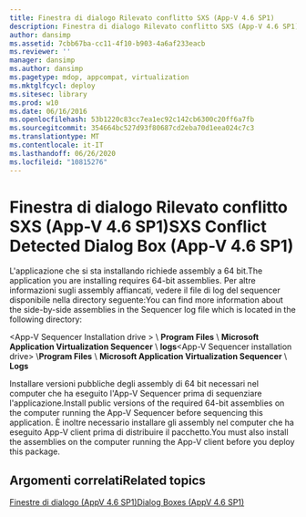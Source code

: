 ```yaml
---
title: Finestra di dialogo Rilevato conflitto SXS (App-V 4.6 SP1)
description: Finestra di dialogo Rilevato conflitto SXS (App-V 4.6 SP1)
author: dansimp
ms.assetid: 7cbb67ba-cc11-4f10-b903-4a6af233eacb
ms.reviewer: ''
manager: dansimp
ms.author: dansimp
ms.pagetype: mdop, appcompat, virtualization
ms.mktglfcycl: deploy
ms.sitesec: library
ms.prod: w10
ms.date: 06/16/2016
ms.openlocfilehash: 53b1220c83cc7ea1ec92c142cb6300c20ff6a7fb
ms.sourcegitcommit: 354664bc527d93f80687cd2eba70d1eea024c7c3
ms.translationtype: MT
ms.contentlocale: it-IT
ms.lasthandoff: 06/26/2020
ms.locfileid: "10815276"
---
```

# <span data-ttu-id="fad7f-103">Finestra di dialogo Rilevato conflitto SXS (App-V 4.6 SP1)</span><span class="sxs-lookup"><span data-stu-id="fad7f-103">SXS Conflict Detected Dialog Box (App-V 4.6 SP1)</span></span>


<span data-ttu-id="fad7f-104">L'applicazione che si sta installando richiede assembly a 64 bit.</span><span class="sxs-lookup"><span data-stu-id="fad7f-104">The application you are installing requires 64-bit assemblies.</span></span> <span data-ttu-id="fad7f-105">Per altre informazioni sugli assembly affiancati, vedere il file di log del sequencer disponibile nella directory seguente:</span><span class="sxs-lookup"><span data-stu-id="fad7f-105">You can find more information about the side-by-side assemblies in the Sequencer log file which is located in the following directory:</span></span>

<span data-ttu-id="fad7f-106">&lt;App-V Sequencer Installation drive &gt;  \\ **Program Files**  \\  **Microsoft Application Virtualization Sequencer**  \\  **logs**</span><span class="sxs-lookup"><span data-stu-id="fad7f-106">&lt;App-V Sequencer installation drive&gt; \\**Program Files** \\ **Microsoft Application Virtualization Sequencer** \\ **Logs**</span></span>

<span data-ttu-id="fad7f-107">Installare versioni pubbliche degli assembly di 64 bit necessari nel computer che ha eseguito l'App-V Sequencer prima di sequenziare l'applicazione.</span><span class="sxs-lookup"><span data-stu-id="fad7f-107">Install public versions of the required 64-bit assemblies on the computer running the App-V Sequencer before sequencing this application.</span></span> <span data-ttu-id="fad7f-108">È inoltre necessario installare gli assembly nel computer che ha eseguito App-V client prima di distribuire il pacchetto.</span><span class="sxs-lookup"><span data-stu-id="fad7f-108">You must also install the assemblies on the computer running the App-V client before you deploy this package.</span></span>

## <span data-ttu-id="fad7f-109">Argomenti correlati</span><span class="sxs-lookup"><span data-stu-id="fad7f-109">Related topics</span></span>


[<span data-ttu-id="fad7f-110">Finestre di dialogo (AppV 4.6 SP1)</span><span class="sxs-lookup"><span data-stu-id="fad7f-110">Dialog Boxes (AppV 4.6 SP1)</span></span>](dialog-boxes--appv-46-sp1-.md)

 

 






